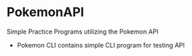 # PokemonAPI
Simple Practice Programs utilizing the Pokemon API

- Pokemon CLI contains simple CLI program for testing API
